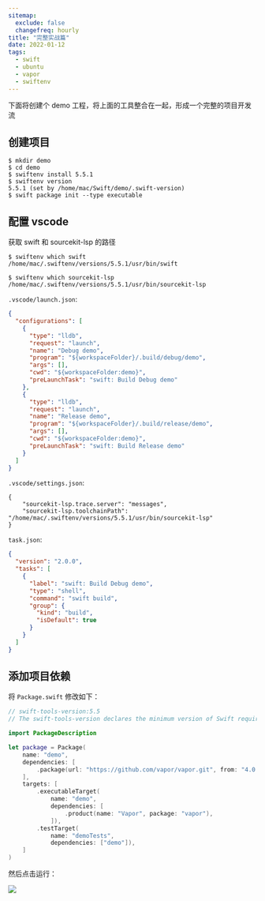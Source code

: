 ```yaml
---
sitemap:
  exclude: false
  changefreq: hourly
title: "完整实战篇"
date: 2022-01-12
tags:
  - swift
  - ubuntu
  - vapor
  - swiftenv
---
```


下面将创建个 demo 工程，将上面的工具整合在一起，形成一个完整的项目开发流

## 创建项目

```shell
$ mkdir demo
$ cd demo
$ swiftenv install 5.5.1
$ swiftenv version
5.5.1 (set by /home/mac/Swift/demo/.swift-version)
$ swift package init --type executable
```

## 配置 vscode

获取 swift 和 sourcekit-lsp 的路径

```shell
$ swiftenv which swift
/home/mac/.swiftenv/versions/5.5.1/usr/bin/swift

$ swiftenv which sourcekit-lsp
/home/mac/.swiftenv/versions/5.5.1/usr/bin/sourcekit-lsp
```

`.vscode/launch.json`:

```json
{
  "configurations": [
    {
      "type": "lldb",
      "request": "launch",
      "name": "Debug demo",
      "program": "${workspaceFolder}/.build/debug/demo",
      "args": [],
      "cwd": "${workspaceFolder:demo}",
      "preLaunchTask": "swift: Build Debug demo"
    },
    {
      "type": "lldb",
      "request": "launch",
      "name": "Release demo",
      "program": "${workspaceFolder}/.build/release/demo",
      "args": [],
      "cwd": "${workspaceFolder:demo}",
      "preLaunchTask": "swift: Build Release demo"
    }
  ]
}
```

`.vscode/settings.json`:

```
{
    "sourcekit-lsp.trace.server": "messages",
    "sourcekit-lsp.toolchainPath": "/home/mac/.swiftenv/versions/5.5.1/usr/bin/sourcekit-lsp"
}
```

`task.json`:

```json
{
  "version": "2.0.0",
  "tasks": [
    {
      "label": "swift: Build Debug demo",
      "type": "shell",
      "command": "swift build",
      "group": {
        "kind": "build",
        "isDefault": true
      }
    }
  ]
}
```

## 添加项目依赖

将 `Package.swift` 修改如下：

```swift
// swift-tools-version:5.5
// The swift-tools-version declares the minimum version of Swift required to build this package.

import PackageDescription

let package = Package(
    name: "demo",
    dependencies: [
        .package(url: "https://github.com/vapor/vapor.git", from: "4.0.0"),
    ],
    targets: [
        .executableTarget(
            name: "demo",
            dependencies: [
                .product(name: "Vapor", package: "vapor"),
            ]),
        .testTarget(
            name: "demoTests",
            dependencies: ["demo"]),
    ]
)
```

然后点击运行：

![](http://blog.oldbird.run/mweb/16419589840566.jpg)
